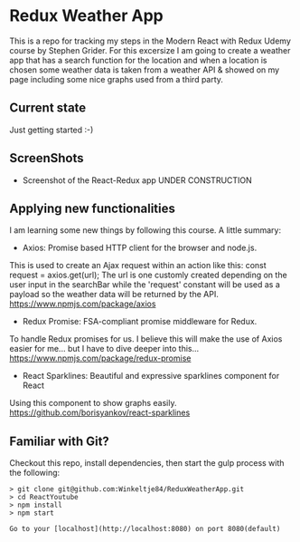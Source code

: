 # Redux Weather App

This is a repo for tracking my steps in the Modern React with Redux Udemy course by Stephen Grider. For this excersize I am going to create a weather app that has a search function for the location and when a location is chosen some weather data is taken from a weather API & showed on my page including some nice graphs used from a third party.

## Current state
Just getting started :-)

## ScreenShots
- Screenshot of the React-Redux app
UNDER CONSTRUCTION

## Applying new functionalities
I am learning some new things by following this course. A little summary:

- Axios: Promise based HTTP client for the browser and node.js.

This is used to create an Ajax request within an action like this: const request = axios.get(url);
The url is one customly created depending on the user input in the searchBar while the 'request' constant will be used as a payload so the weather data will be returned by the API.
https://www.npmjs.com/package/axios

- Redux Promise: FSA-compliant promise middleware for Redux.

To handle Redux promises for us. I believe this will make the use of Axios easier for me... but I have to dive deeper into this...
https://www.npmjs.com/package/redux-promise

- React Sparklines: Beautiful and expressive sparklines component for React

Using this component to show graphs easily.
https://github.com/borisyankov/react-sparklines

## Familiar with Git?
Checkout this repo, install dependencies, then start the gulp process with the following:
```
> git clone git@github.com:Winkeltje84/ReduxWeatherApp.git
> cd ReactYoutube
> npm install
> npm start

Go to your [localhost](http://localhost:8080) on port 8080(default)
```
